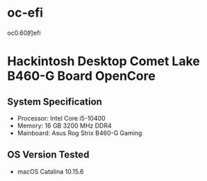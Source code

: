 # oc-efi
oc0.60的efi
# Hackintosh Desktop Comet Lake B460-G Board OpenCore

## System Specification
- Processor: Intel Core i5-10400
- Memory: 16 GB 3200 MHz DDR4
- Mainboard: Asus Rog Strix B460-G Gaming

## OS Version Tested
- macOS Catalina 10.15.6
